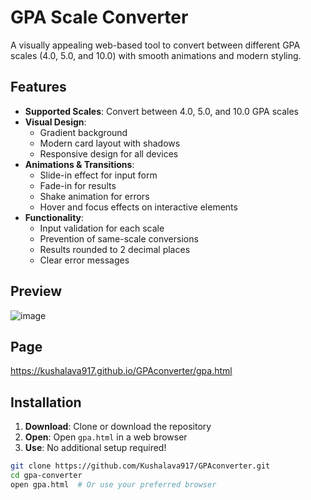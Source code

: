 # GPA Scale Converter

A visually appealing web-based tool to convert between different GPA scales (4.0, 5.0, and 10.0) with smooth animations and modern styling.

## Features

- **Supported Scales**: Convert between 4.0, 5.0, and 10.0 GPA scales
- **Visual Design**: 
  - Gradient background
  - Modern card layout with shadows
  - Responsive design for all devices
- **Animations & Transitions**:
  - Slide-in effect for input form
  - Fade-in for results
  - Shake animation for errors
  - Hover and focus effects on interactive elements
- **Functionality**:
  - Input validation for each scale
  - Prevention of same-scale conversions
  - Results rounded to 2 decimal places
  - Clear error messages

## Preview

![image](https://github.com/user-attachments/assets/764645da-28e5-40c5-942a-f3f2817d678b)

## Page

https://kushalava917.github.io/GPAconverter/gpa.html

## Installation

1. **Download**: Clone or download the repository
2. **Open**: Open `gpa.html` in a web browser
3. **Use**: No additional setup required!

```bash
git clone https://github.com/Kushalava917/GPAconverter.git
cd gpa-converter
open gpa.html  # Or use your preferred browser
